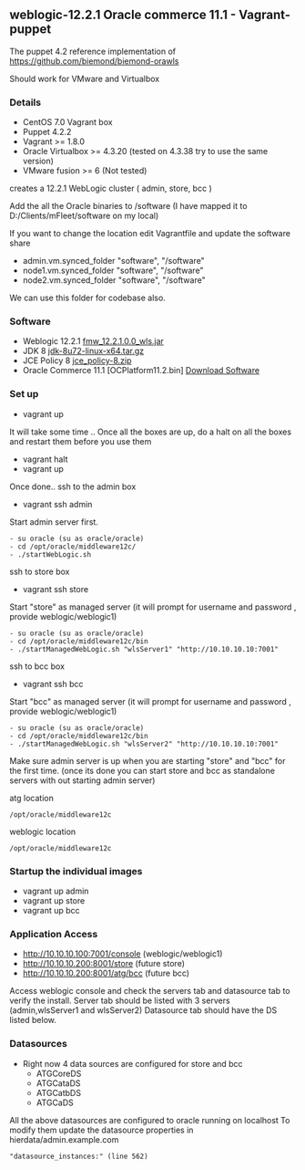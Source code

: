 ## weblogic-12.2.1 Oracle commerce 11.1 - Vagrant-puppet

The puppet 4.2 reference implementation of https://github.com/biemond/biemond-orawls

Should work for VMware and Virtualbox

### Details
- CentOS 7.0 Vagrant box
- Puppet 4.2.2
- Vagrant >= 1.8.0
- Oracle Virtualbox >= 4.3.20 (tested on 4.3.38 try to use the same version)
- VMware fusion >= 6 (Not tested)

creates a 12.2.1 WebLogic cluster ( admin, store, bcc )

Add the all the Oracle binaries to /software (I have mapped it to D:/Clients/mFleet/software on my local)

If you want to change the location edit Vagrantfile and update the software share
- admin.vm.synced_folder "software", "/software"
- node1.vm.synced_folder "software", "/software"
- node2.vm.synced_folder "software", "/software"

We can use this folder for codebase also.

### Software
- Weblogic 12.2.1 [fmw_12.2.1.0.0_wls.jar](http://www.oracle.com/technetwork/middleware/fusion-middleware/downloads/index.html)
- JDK 8 [jdk-8u72-linux-x64.tar.gz](http://www.oracle.com/technetwork/java/javase/downloads/jdk8-downloads-2133151.html)
- JCE Policy 8 [jce_policy-8.zip](http://www.oracle.com/technetwork/java/javase/downloads/jce8-download-2133166.html)
- Oracle Commerce 11.1 [OCPlatform11.2.bin]
[Download Software](https://www.dropbox.com/sh/hsirxpqkx8juav4/AABrDaA5QJ30cnVohGvCEfgBa?dl=0)

### Set up

- vagrant up

It will take some time .. Once all the boxes are up, do a halt on all the boxes and restart them before you use them

- vagrant halt
- vagrant up

Once done..
ssh to the admin box

- vagrant ssh admin

Start admin server first.
```
- su oracle (su as oracle/oracle)
- cd /opt/oracle/middleware12c/
- ./startWebLogic.sh
```

ssh to store box

- vagrant ssh store

Start "store" as managed server (it will prompt for username and password , provide weblogic/weblogic1)
```
- su oracle (su as oracle/oracle)
- cd /opt/oracle/middleware12c/bin
- ./startManagedWebLogic.sh "wlsServer1" "http://10.10.10.10:7001"
```

ssh to bcc box

- vagrant ssh bcc

Start "bcc" as managed server (it will prompt for username and password , provide weblogic/weblogic1)
```
- su oracle (su as oracle/oracle)
- cd /opt/oracle/middleware12c/bin
- ./startManagedWebLogic.sh "wlsServer2" "http://10.10.10.10:7001"
```

Make sure admin server is up when you are starting "store" and "bcc" for the first time.
(once its done you can start store and bcc as standalone servers with out starting admin server)

atg location
```
/opt/oracle/middleware12c
```
weblogic location
```
/opt/oracle/middleware12c
```

### Startup the individual images

- vagrant up admin
- vagrant up store
- vagrant up bcc

### Application Access

- http://10.10.10.100:7001/console (weblogic/weblogic1)
- http://10.10.10.200:8001/store (future store)
- http://10.10.10.200:8001/atg/bcc (future bcc)

Access weblogic console and check the servers tab and datasource tab to verify the install.
Server tab should be listed with 3 servers (admin,wlsServer1 and wlsServer2)
Datasource tab should have the DS listed below.

### Datasources

- Right now 4 data sources are configured for store and bcc
    - ATGCoreDS
    - ATGCataDS
    - ATGCatbDS
    - ATGCaDS

All the above datasources are configured to oracle running on localhost
To modify them update the datasource properties in hierdata/admin.example.com
```
"datasource_instances:" (line 562)

```
